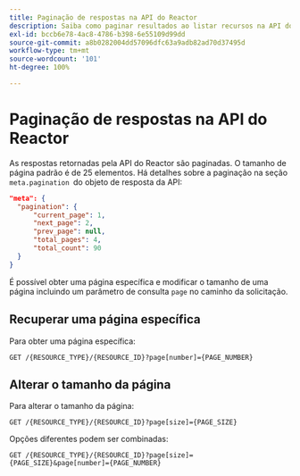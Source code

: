 ```yaml
---
title: Paginação de respostas na API do Reactor
description: Saiba como paginar resultados ao listar recursos na API do Reactor.
exl-id: bccb6e78-4ac8-4786-b398-6e55109d99dd
source-git-commit: a8b0282004dd57096dfc63a9adb82ad70d37495d
workflow-type: tm+mt
source-wordcount: '101'
ht-degree: 100%

---
```


# Paginação de respostas na API do Reactor

As respostas retornadas pela API do Reactor são paginadas. O tamanho de página padrão é de 25 elementos. Há detalhes sobre a paginação na seção `meta.pagination `do objeto de resposta da API:

```json
"meta": {
  "pagination": {
      "current_page": 1,
      "next_page": 2,
      "prev_page": null,
      "total_pages": 4,
      "total_count": 90
  }
}
```

É possível obter uma página específica e modificar o tamanho de uma página incluindo um parâmetro de consulta `page` no caminho da solicitação.

## Recuperar uma página específica

Para obter uma página específica:

```http
GET /{RESOURCE_TYPE}/{RESOURCE_ID}?page[number]={PAGE_NUMBER}
```

## Alterar o tamanho da página

Para alterar o tamanho da página:

```http
GET /{RESOURCE_TYPE}/{RESOURCE_ID}?page[size]={PAGE_SIZE}
```

Opções diferentes podem ser combinadas:

```http
GET /{RESOURCE_TYPE}/{RESOURCE_ID}?page[size]={PAGE_SIZE}&page[number]={PAGE_NUMBER}
```
